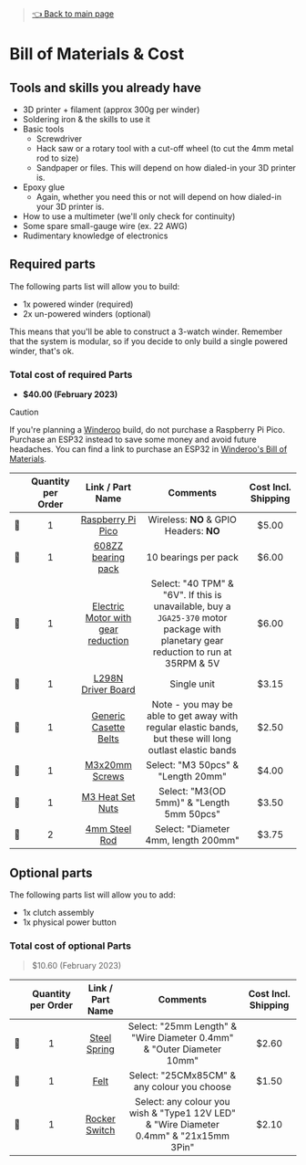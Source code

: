 > [👈 Back to main page](../README.md)

# Bill of Materials & Cost

## Tools and skills you already have

- 3D printer + filament (approx 300g per winder)
- Soldering iron & the skills to use it
- Basic tools
    - Screwdriver
    - Hack saw or a rotary tool with a cut-off wheel (to cut the 4mm metal rod to size)
    - Sandpaper or files. This will depend on how dialed-in your 3D printer is.
- Epoxy glue
    - Again, whether you need this or not will depend on how dialed-in your 3D printer is.
- How to use a multimeter (we'll only check for continuity)
- Some spare small-gauge wire (ex. 22 AWG)
- Rudimentary knowledge of electronics

## Required parts
The following parts list will allow you to build:
- 1x powered winder (required)
- 2x un-powered winders (optional)

This means that you'll be able to construct a 3-watch winder. Remember that the system is modular, so if you decide to only build a single powered winder, that's ok.


### Total cost of required Parts
- **$40.00 (February 2023)**

> [!CAUTION]
> If you're planning a [Winderoo](https://github.com/mwood77/winderoo) build, do not purchase a Raspberry Pi Pico. Purchase an ESP32 instead to save some money and avoid future headaches. You can find a link to purchase an ESP32 in [Winderoo's Bill of Materials](https://github.com/mwood77/winderoo/blob/main/docs/bom-requirements.md).


|     |  Quantity per Order | Link / Part Name                                                             |  Comments                                              |  Cost Incl. Shipping |
| :-: | :------------: | :-------------------------------------------------------------------------------: | :-------------------------------------------------------------------: |:-----:|
| 🔲 | 1               | [Raspberry Pi Pico](https://www.raspberrypi.com/products/raspberry-pi-pico/)      |    Wireless: **NO** & GPIO Headers: **NO**                                                                   | $5.00 |
| 🔲 | 1               | [608ZZ bearing pack](https://nl.aliexpress.com/item/1005005321486587.html)                  | 10 bearings per pack                                                  | $6.00 |
| 🔲 | 1               | [Electric Motor with gear reduction](https://www.aliexpress.com/item/32987942205.html)   | Select: "40 TPM" & "6V". If this is unavailable, buy a `JGA25-370` motor package with planetary gear reduction to run at 35RPM & 5V                                                | $6.00 |
| 🔲 | 1               | [L298N Driver Board](https://nl.aliexpress.com/item/32392774289.html)                   | Single unit                                                           | $3.15 |
| 🔲 | 1               | [Generic Casette Belts](https://www.aliexpress.com/item/4000121675975.html)       | Note - you may be able to get away with regular elastic bands, but these will long outlast elastic bands                | $2.50 |
| 🔲 | 1               | [M3x20mm Screws](https://aliexpress.com/item/1005005483315023.html)                       | Select: "M3 50pcs" & "Length 20mm"                                    | $4.00 |
| 🔲 | 1               | [M3 Heat Set Nuts](https://aliexpress.com/item/1005003582355741.html?)                     | Select: "M3(OD 5mm)" & "Length 5mm 50pcs"                             | $3.50 |
| 🔲 | 2               | [4mm Steel Rod](https://aliexpress.com/item/1005003594895025.html)                        | Select: "Diameter 4mm, length 200mm"                                                | $3.75 |

## Optional parts
The following parts list will allow you to add:
- 1x clutch assembly
- 1x physical power button

### Total cost of optional Parts
> $10.60 (February 2023)

|     |  Quantity per Order | Link / Part Name                                                             |  Comments                                              |  Cost Incl. Shipping |
| :-: | :------------: | :-------------------------------------------------------------------------------: | :-------------------------------------------------------------------: |:-----:
| 🔲  | 1              | [Steel Spring](https://aliexpress.com/item/1005002799003214.html)                         | Select: "25mm Length" & "Wire Diameter 0.4mm" & "Outer Diameter 10mm" | $2.60 |
| 🔲  | 1              | [Felt](https://aliexpress.com/item/1005006650225465.html)                                 | Select: "25CMx85CM" & any colour you choose                                      | $1.50 |
| 🔲  | 1              | [Rocker Switch](https://aliexpress.com/item/4000847897284.html)                    |  Select: any colour you wish & "Type1 12V LED" & "Wire Diameter 0.4mm" & "21x15mm 3Pin"                | $2.10 |
